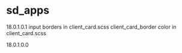 # sd_apps
18.0.1.0.1
input borders in client_card.scss
client_card_border color in client_card.scss

18.0.1.0.0
